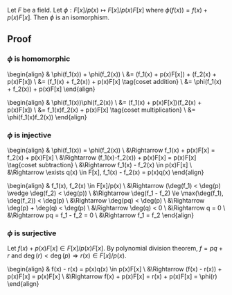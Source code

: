 Let $F$ be a field.
Let $\phi: F[x]/p(x) \mapsto F[x]/p(x)F[x]$ where
$\phi(f(x)) = f(x) + p(x)F[x]$.
Then $\phi$ is an isomorphism.

## Proof

### $\phi$ is homomorphic

\begin{align}
& \phi(f_1(x)) + \phi(f_2(x))
\\ &= (f_1(x) + p(x)F[x]) + (f_2(x) + p(x)F[x])
\\ &= (f_1(x) + f_2(x)) + p(x)F[x] \tag{coset addition}
\\ &= \phi(f_1(x) + f_2(x)) + p(x)F[x]
\end{align}

\begin{align}
& \phi(f_1(x))\phi(f_2(x))
\\ &= (f_1(x) + p(x)F[x])(f_2(x) + p(x)F[x])
\\ &= f_1(x)f_2(x) + p(x)F[x] \tag{coset multiplication}
\\ &= \phi(f_1(x)f_2(x))
\end{align}

### $\phi$ is injective

\begin{align}
& \phi(f_1(x)) = \phi(f_2(x))
\\ &\Rightarrow f_1(x) + p(x)F[x] = f_2(x) + p(x)F[x]
\\ &\Rightarrow (f_1(x)-f_2(x)) + p(x)F[x] = p(x)F[x] \tag{coset subtraction}
\\ &\Rightarrow f_1(x) - f_2(x) \in p(x)F[x]
\\ &\Rightarrow \exists q(x) \in F[x], f_1(x) - f_2(x) = p(x)q(x)
\end{align}

\begin{align}
& f_1(x), f_2(x) \in F[x]/p(x)
\\ &\Rightarrow (\deg(f_1) < \deg(p) \wedge \deg(f_2) < \deg(p))
\\ &\Rightarrow \deg(f_1 - f_2) \le \max(\deg(f_1), \deg(f_2)) < \deg(p)
\\ &\Rightarrow \deg(pq) < \deg(p)
\\ &\Rightarrow \deg(p) + \deg(q) < \deg(p)
\\ &\Rightarrow \deg(q) < 0
\\ &\Rightarrow q = 0
\\ &\Rightarrow pq = f_1 - f_2 = 0
\\ &\Rightarrow f_1 = f_2
\end{align}

### $\phi$ is surjective

Let $f(x) + p(x)F[x] \in F[x]/p(x)F[x]$.
By polynomial division theorem, $f = pq + r$ and $\deg(r) < \deg(p) \Rightarrow r(x) \in F[x]/p(x)$.

\begin{align}
& f(x) - r(x) = p(x)q(x) \in p(x)F[x]
\\ &\Rightarrow (f(x) - r(x)) + p(x)F[x] = p(x)F[x]
\\ &\Rightarrow f(x) + p(x)F[x] = r(x) + p(x)F[x] = \phi(r)
\end{align}

